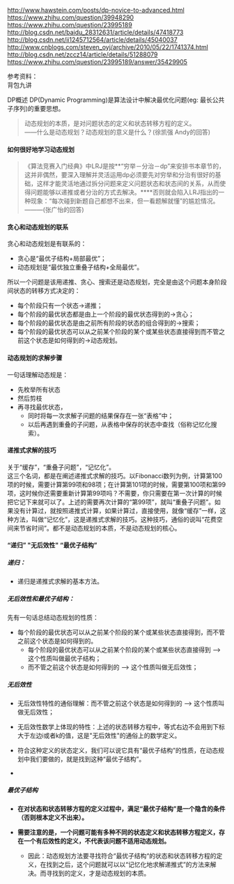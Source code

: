 http://www.hawstein.com/posts/dp-novice-to-advanced.html
https://www.zhihu.com/question/39948290
https://www.zhihu.com/question/23995189
http://blog.csdn.net/baidu_28312631/article/details/47418773
http://blog.csdn.net/ii1245712564/article/details/45040037
http://www.cnblogs.com/steven_oyj/archive/2010/05/22/1741374.html
http://blog.csdn.net/zccz14/article/details/51288079
https://www.zhihu.com/question/23995189/answer/35429905

参考资料：  
背包九讲




DP概述
DP(Dynamic Programming)是算法设计中解决最优化问题(eg: 最长公共子序列)的重要思想。


> 动态规划的本质，是对问题状态的定义和状态转移方程的定义。  
——什么是动态规划？动态规划的意义是什么？(徐凯强 Andy的回答)


#### 如何很好地学习动态规划
> 《算法竞赛入门经典》中LRJ是按**“穷举－分治－dp”来安排书本章节的，这并非偶然，要深入理解并灵活运用dp必须要先对穷举和分治有很好的基础，这样才能灵活地通过拆分问题来定义问题状态和状态间的关系，从而使得问题能够以递推或者分治的方式去解决。****否则就会陷入LRJ指出的一种现象：“每次碰到新题自己都想不出来，但一看题解就懂”的尴尬情况。
———(张广怡的回答)




#### 贪心和动态规划的联系
贪心和动态规划是有联系的：
* 贪心是“最优子结构+局部最优”；
* 动态规划是“最优独立重叠子结构+全局最优”。

所以一个问题是该用递推、贪心、搜索还是动态规划，完全是由这个问题本身阶段间状态的转移方式决定的：
* 每个阶段只有一个状态->递推；
* 每个阶段的最优状态都是由上一个阶段的最优状态得到的->贪心；
* 每个阶段的最优状态是由之前所有阶段的状态的组合得到的->搜索；
* 每个阶段的最优状态可以从之前某个阶段的某个或某些状态直接得到而不管之前这个状态是如何得到的->动态规划。

#### 动态规划的求解步骤
一句话理解动态规是：
* 先枚举所有状态
* 然后剪枝
* 再寻找最优状态，
  * 同时将每一次求解子问题的结果保存在一张“表格”中；
  * 以后再遇到重叠的子问题，从表格中保存的状态中查找（俗称记忆化搜索）。


#### 递推式求解的技巧
关于“缓存”，“重叠子问题”，“记忆化”。  
这三个名词，都是在阐述递推式求解的技巧。以Fibonacci数列为例，计算第100项的时候，需要计算第99项和98项；在计算第101项的时候，需要第100项和第99项，这时候你还需要重新计算第99项吗？不需要，你只需要在第一次计算的时候把它记下来就可以了。上述的需要再次计算的“第99项”，就叫“重叠子问题”。如果没有计算过，就按照递推式计算，如果计算过，直接使用，就像“缓存”一样，这种方法，叫做“记忆化”，这是递推式求解的技巧。这种技巧，通俗的说叫“花费空间来节省时间”。都不是动态规划的本质，不是动态规划的核心。


#### “递归”  "无后效性" “最优子结构”
##### 递归：
* 递归是递推式求解的基本方法。  

##### 无后效性和最优子结构：
先有一句话总结动态规划的性质：
* 每个阶段的最优状态可以从之前某个阶段的某个或某些状态直接得到，而不管之前这个状态是如何得到的。  
  * 每个阶段的最优状态可以从之前某个阶段的某个或某些状态直接得到 --> 这个性质叫做最优子结构；
  * 而不管之前这个状态是如何得到的 --> 这个性质叫做无后效性；  


##### 无后效性
  * 无后效性特性的通俗理解：而不管之前这个状态是如何得到的 --> 这个性质叫做无后效性；

  * 无后效性数学上体现的特性：上述的状态转移方程中，等式右边不会用到下标大于左边i或者k的值，这是"无后效性"的通俗上的数学定义。
  * 符合这种定义的状态定义，我们可以说它具有“最优子结构”的性质，在动态规划中我们要做的，就是找到这种“最优子结构”。
  *

##### 最优子结构
* **在对状态和状态转移方程的定义过程中，满足“最优子结构”是一个隐含的条件（否则根本定义不出来）。**

* **需要注意的是，一个问题可能有多种不同的状态定义和状态转移方程定义，存在一个有后效性的定义，不代表该问题不适用动态规划。**
  * 因此：动态规划方法要寻找符合“最优子结构“的状态和状态转移方程的定义，在找到之后，这个问题就可以以“记忆化地求解递推式”的方法来解决。而寻找到的定义，才是动态规划的本质。
